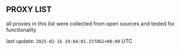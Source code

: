 ## PROXY LIST

all proxies in this list were collected from open sources and tested for functionality

last update: `2025-02-16 19:04:01.337862+00:00` UTC